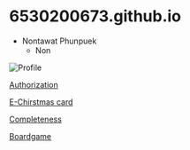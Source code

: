 # 6530200673.github.io

- Nontawat Phunpuek
    - Non

![Profile](Image_GIT/pic.jpeg)

[Authorization](authorization.md)

[E-Chirstmas card](ecard.md)

[Completeness](completeness.md)

[Boardgame](boardgame.md)
